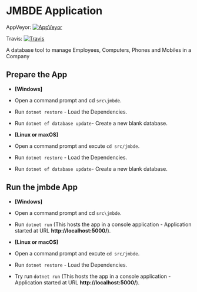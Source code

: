 # JMBDE Application

AppVeyor: [![AppVeyor](https://ci.appveyor.com/api/projects/status/ja8a7j6jscj7k3xa/branch/master?svg=true)](https://ci.appveyor.com/project/jmuelbert/jmbde-aspnet)

Travis: [![Travis](hhttps://travis-ci.org/jmuelbert/jmbde-aspnet.svg?branch=master)](https://travis-ci.org/jmuelbert/jmbde-aspnet)

A database tool to manage Employees, Computers, Phones and Mobiles in a Company
## Prepare the App
* **[Windows]**
* Open a command prompt and cd `src\jmbde`.
* Run `dotnet restore` - Load the Dependencies.
* Run `dotnet ef database update`- Create a new blank database.

* **[Linux or maxOS]**
* Open a command prompt and excute `cd src/jmbde`.
* Run `dotnet restore` - Load the Dependencies.
* Run `dotnet ef database update`- Create a new blank database.

## Run the jmbde App
* **[Windows]**
* Open a command prompt and cd `src\jmbde`.
* Run `dotnet run` (This hosts the app in a console application - Application started at URL **http://localhost:5000/**).

* **[Linux or macOS]**
* Open a command prompt and excute `cd src/jmbde`.
* Run `dotnet restore` - Load the Dependencies.
* Try run `dotnet run` (This hosts the app in a console application - Application started at URL **http://localhost:5000/**).
